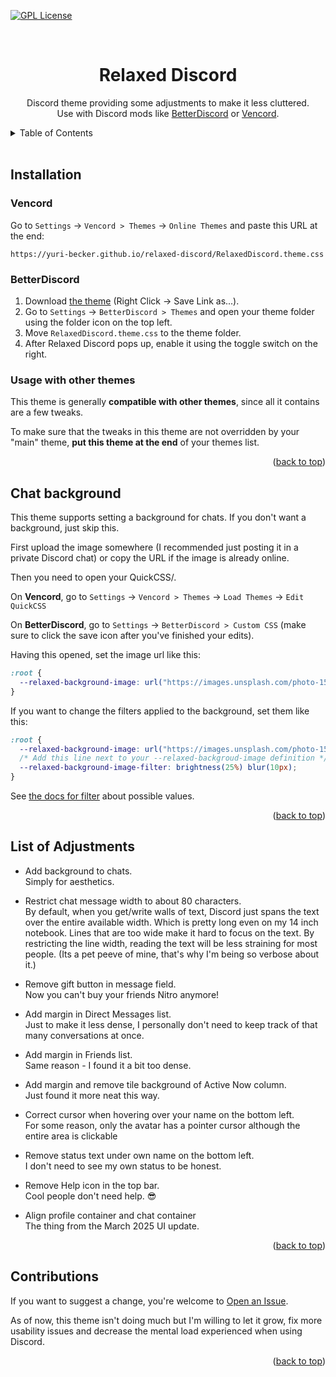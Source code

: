<a name="readme-top"></a>
[![GPL License](https://img.shields.io/github/license/yuri-becker/relaxed-discord?style=for-the-badge)](https://github.com/yuri-becker/relaxed-discord/blob/main/LICENSE)

<br />
<div align="center">

<h1 align="center"><strong>Relaxed Discord</strong></h1>

<p align="center"> 
    Discord theme providing some adjustments to make it less cluttered.<br/>
    Use with Discord mods like <a href="https://github.com/BetterDiscord/BetterDiscord">BetterDiscord</a> or <a href="https://github.com/Vendicated/Vencord">Vencord</a>.
</div>

<details>
  <summary>Table of Contents</summary>
  <ol>
    <li>
      <a href="#installation">Installation</a>
      <ul>
        <li><a href="#vencord">Vencord</a></li>
        <li><a href="#betterdiscord">BetterDiscord</a></li>
        <li><a href="#usage-with-other-themes"> Usage with other themes</a></li>
      </ul>
    </li>
    <li><a href="#chat-background">Chat Background</a></li>
    <li><a href="#list-of-adjustments">List of Adjustments</a></li>
    <li><a href="#contributions">Contributions</a></li>
  </ol>
</details>
<br/>

## Installation

### Vencord

Go to `Settings` → `Vencord > Themes` → `Online Themes` and paste this URL at the end:

```
https://yuri-becker.github.io/relaxed-discord/RelaxedDiscord.theme.css
```

### BetterDiscord

1. Download <a href="https://yuri-becker.github.io/relaxed-discord/RelaxedDiscord.theme.css" download>the theme</a> (Right Click → Save Link as...).
2. Go to `Settings` → `BetterDiscord > Themes` and open your theme folder using the folder icon on the top left.
3. Move `RelaxedDiscord.theme.css` to the theme folder.
4. After Relaxed Discord pops up, enable it using the toggle switch on the right.


### Usage with other themes

This theme is generally **compatible with other themes**, since all it contains are a few tweaks.

To make sure that the tweaks in this theme are not overridden by your "main" theme, **put this theme at the end** of your themes list.

<p align="right">(<a href="#readme-top">back to top</a>)</p>

## Chat background

This theme supports setting a background for chats. If you don't want a background, just skip this.

First upload the image somewhere (I recommended just posting it in a private Discord chat) or copy the URL if the image is already online. 

Then you need to open your QuickCSS/<whatever it is called on BD>.

On **Vencord**, go to `Settings` → `Vencord > Themes` → `Load Themes` → `Edit QuickCSS`

On **BetterDiscord**, go to `Settings` → `BetterDiscord > Custom CSS` (make sure to click the save icon after you've finished your edits).

Having this opened, set the image url like this:

```css
:root {
  --relaxed-background-image: url("https://images.unsplash.com/photo-1554668048-5055c5654bbc?ixlib=rb-4.0.3&q=85&fm=jpg&crop=entropy&cs=srgb&dl=pawel-czerwinski-xWSUI7tpiTY-unsplash.jpg");
}
```

If you want to change the filters applied to the background, set them like this:

```css
:root {
  --relaxed-background-image: url("https://images.unsplash.com/photo-1554668048-5055c5654bbc?ixlib=rb-4.0.3&q=85&fm=jpg&crop=entropy&cs=srgb&dl=pawel-czerwinski-xWSUI7tpiTY-unsplash.jpg");
  /* Add this line next to your --relaxed-backgroud-image definition */
  --relaxed-background-image-filter: brightness(25%) blur(10px);   
}
```

 See [the docs for filter](https://developer.mozilla.org/en-US/docs/Web/CSS/filter) about possible values.

<p align="right">(<a href="#readme-top">back to top</a>)</p>


## List of Adjustments

* Add background to chats.<br/>
  Simply for aesthetics.

* Restrict chat message width to about 80 characters.<br/> 
  By default, when you get/write walls of text, Discord just spans the text over the entire available width. Which is pretty long even on my 14 inch notebook. Lines that are too wide make it hard to focus on the text. By restricting the line width, reading the text will be less straining for most people. (Its a pet peeve of mine, that's why I'm being so verbose about it.)

* Remove gift button in message field.<br/>
  Now you can't buy your friends Nitro anymore!

* Add margin in Direct Messages list.<br/>
  Just to make it less dense, I personally don't need to keep track of that many conversations at once.

* Add margin in Friends list.<br/>
  Same reason - I found it a bit too dense.

* Add margin and remove tile background of Active Now column.<br/>
  Just found it more neat this way.

* Correct cursor when hovering over your name on the bottom left.<br/>
  For some reason, only the avatar has a pointer cursor although the entire area is clickable

* Remove status text under own name on the bottom left.<br/>
  I don't need to see my own status to be honest.

* Remove Help icon in the top bar.<br/>
  Cool people don't need help. 😎

* Align profile container and chat container<br/>
  The thing from the March 2025 UI update.

<p align="right">(<a href="#readme-top">back to top</a>)</p>


## Contributions

If you want to suggest a change, you're welcome to [Open an Issue](https://github.com/yuri-becker/relaxed-discord/issues/new).

As of now, this theme isn't doing much but I'm willing to let it grow, fix more usability issues and decrease the mental load experienced when using Discord.

<p align="right">(<a href="#readme-top">back to top</a>)</p>
